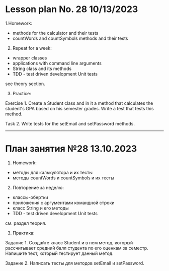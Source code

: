 # Lesson plan No. 28 10/13/2023

1.Homework:
- methods for the calculator and their tests
- countWords and countSymbols methods and their tests

2. Repeat for a week:
- wrapper classes
- applications with command line arguments
- String class and its methods
- TDD - test driven development
  Unit tests

see theory section.

3. Practice:

Exercise 1.
Create a Student class and in it a method that calculates the student's GPA based on his semester grades.
Write a test that tests this method.

Task 2.
Write tests for the setEmail and setPassword methods.

___________________________________________

# План занятия №28 13.10.2023

1. Homework:
- методы для калькулятора и их тесты
- методы countWords и countSymbols и их тесты

2. Повторение за неделю:
- классы-обертки 
- приложения с аргументами командной строки
- класс String и его методы
- TDD - test driven development
   Unit tests

см. раздел теория.

3. Практика:

Задание 1.
Создайте класс Student и в нем метод, который рассчитывает средний балл студента по его оценкам за семестр.
Напишите тест, который тестирует данный метод.

Задание 2.
Написать тесты для методов setEmail и setPassword.

